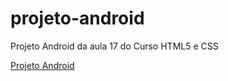 # projeto-android
Projeto Android da aula 17 do Curso HTML5 e CSS
<p><a href="https://anahahaha22.github.io/projeto-android/">Projeto Android</a></p>

